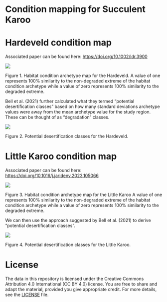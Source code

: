 # Condition mapping for Succulent Karoo


# Hardeveld condition map

Associated paper can be found here: <https://doi.org/10.1002/ldr.3900>

![](README_files/figure-commonmark/unnamed-chunk-1-1.png)

Figure 1. Habitat condition archetype map for the Hardeveld. A value of
one represents 100% similarity to the non-degraded extreme of the
habitat condition archetype while a value of zero represents 100%
similarity to the degraded extreme.

Bell et al. (2021) further calculated what they termed “potential
desertification classes” based on how many standard deviations archetype
values were away from the mean archetype value for the study region.
These can be thought of as “degradation” classes.

![](README_files/figure-commonmark/unnamed-chunk-2-1.png)

Figure 2. Potential desertification classes for the Hardeveld.

# Little Karoo condition map

Associated paper can be found here:
<https://doi.org/10.1016/j.jaridenv.2023.105066>

![](README_files/figure-commonmark/unnamed-chunk-3-1.png)

Figure 3. Habitat condition archetype map for the Little Karoo A value
of one represents 100% similarity to the non-degraded extreme of the
habitat condition archetype while a value of zero represents 100%
similarity to the degraded extreme.

We can then use the approach suggested by Bell et al. (2021) to derive
“potential desertification classes”.

![](README_files/figure-commonmark/unnamed-chunk-4-1.png)

Figure 4. Potential desertification classes for the Little Karoo.

# License

The data in this repository is licensed under the Creative Commons
Attribution 4.0 International (CC BY 4.0) license. You are free to share
and adapt the material, provided you give appropriate credit. For more
details, see the [LICENSE](LICENSE.md) file.
